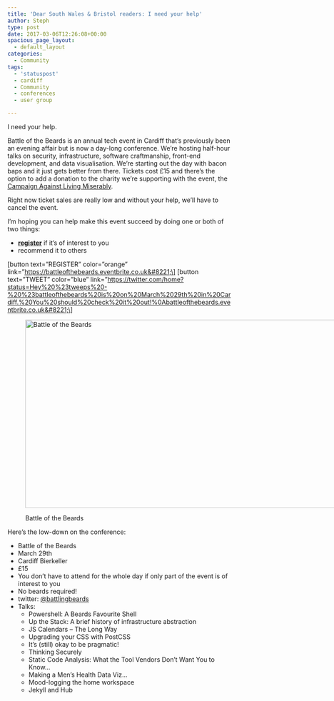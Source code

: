 ```yaml
---
title: 'Dear South Wales & Bristol readers: I need your help'
author: Steph
type: post
date: 2017-03-06T12:26:08+00:00
spacious_page_layout:
  - default_layout
categories:
  - Community
tags:
  - 'statuspost'
  - cardiff
  - Community
  - conferences
  - user group

---
```

I need your help.

Battle of the Beards is an annual tech event in Cardiff that&#8217;s previously been an evening affair but is now a day-long conference. We&#8217;re hosting half-hour talks on security, infrastructure, software craftmanship, front-end development, and data visualisation. We&#8217;re starting out the day with bacon baps and it just gets better from there. Tickets cost £15 and there&#8217;s the option to add a donation to the charity we&#8217;re supporting with the event, the [Campaign Against Living Miserably][1].

Right now ticket sales are really low and without your help, we&#8217;ll have to cancel the event.

I&#8217;m hoping you can help make this event succeed by doing one or both of two things:

  * <span style="text-decoration: underline;"><strong><a href="https://battleofthebeards.eventbrite.co.uk">register</a></strong></span> if it&#8217;s of interest to you
  * recommend it to others

\[button text=&#8221;REGISTER&#8221; color=&#8221;orange&#8221; link=&#8221;https://battleofthebeards.eventbrite.co.uk&#8221;\] \[button text=&#8221;TWEET&#8221; color=&#8221;blue&#8221; link=&#8221;https://twitter.com/home?status=Hey%20%23tweeps%20-%20%23battleofthebeards%20is%20on%20March%2029th%20in%20Cardiff.%20You%20should%20check%20it%20out!%0Abattleofthebeards.eventbrite.co.uk&#8221;\]

<!--more--><figure id="attachment_62043" style="width: 750px" class="wp-caption aligncenter">

<img class="size-large wp-image-62043" src="../img/battleofthebeards_kj3fys.png" alt="Battle of the Beards" width="750" height="422" /><figcaption class="wp-caption-text">Battle of the Beards</figcaption></figure> 

Here&#8217;s the low-down on the conference:

  * Battle of the Beards
  * March 29th
  * Cardiff Bierkeller
  * £15
  * You don&#8217;t have to attend for the whole day if only part of the event is of interest to you
  * No beards required!
  * twitter: [@battlingbeards][2]
  * Talks: 
      * Powershell: A Beards Favourite Shell
      * Up the Stack: A brief history of infrastructure abstraction
      * JS Calendars &#8211; The Long Way
      * Upgrading your CSS with PostCSS
      * It’s (still) okay to be pragmatic!
      * Thinking Securely
      * Static Code Analysis: What the Tool Vendors Don’t Want You to Know…
      * Making a Men’s Health Data Viz…
      * Mood-logging the home workspace
      * Jekyll and Hub

 [1]: https://www.thecalmzone.net/
 [2]: https://twitter.com/battlingbeards